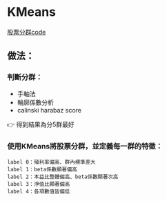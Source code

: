 # KMeans
[股票分群code](https://github.com/jiaying777/E.SUN_Fugle_project/blob/master/KMeans/Kmeans.ipynb)<br>
## 做法：
### 判斷分群：

* 手軸法
* 輪廓係數分析
* calinski harabaz score

👉 得到結果為分5群最好<br>

### 使用KMeans將股票分群，並定義每一群的特徵：<br>

    label 0：殖利率偏高、群內標準差大
    label 1：beta係數顯著偏高
    label 2：本益比整體偏高、beta係數顯著次高
    label 3：淨值比顯著偏高
    label 4：各項數值皆偏低
